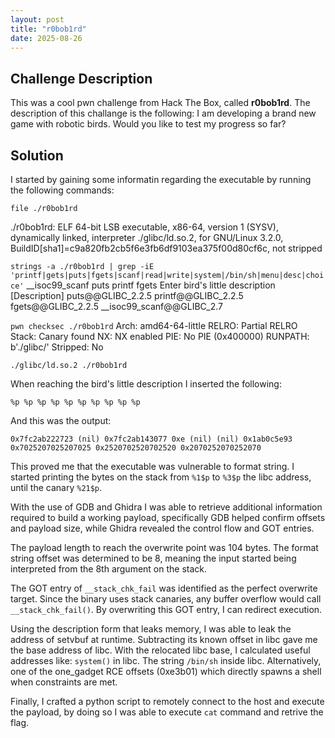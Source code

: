 ```yaml
---
layout: post
title: "r0bob1rd"
date: 2025-08-26
---
```


## Challenge Description
This was a cool pwn challenge from Hack The Box, called **r0bob1rd**. The description of this challange is the following: I am developing a brand new game with robotic birds. Would you like to test my progress so far?

## Solution
I started by gaining some informatin regarding the executable by running the following commands:

`file ./r0bob1rd`

./r0bob1rd: ELF 64-bit LSB executable, x86-64, version 1 (SYSV), dynamically linked, interpreter ./glibc/ld.so.2, for GNU/Linux 3.2.0, BuildID[sha1]=c9a820fb2cb5f6e3fb6df9103ea375f00d80cf6c, not stripped

`strings -a ./r0bob1rd | grep -iE 'printf|gets|puts|fgets|scanf|read|write|system|/bin/sh|menu|desc|choice'`
__isoc99_scanf
puts
printf
fgets
Enter bird's little description
[Description]
puts@@GLIBC_2.2.5
printf@@GLIBC_2.2.5
fgets@@GLIBC_2.2.5
__isoc99_scanf@@GLIBC_2.7

`pwn checksec ./r0bob1rd`
    Arch:       amd64-64-little
    RELRO:      Partial RELRO
    Stack:      Canary found
    NX:         NX enabled
    PIE:        No PIE (0x400000)
    RUNPATH:    b'./glibc/'
    Stripped:   No

`./glibc/ld.so.2 ./r0bob1rd`

When reaching the bird's little description I inserted the following:

`%p %p %p %p %p %p %p %p %p %p`

And this was the output:

`0x7fc2ab222723 (nil) 0x7fc2ab143077 0xe (nil) (nil) 0x1ab0c5e93 0x7025207025207025 0x2520702520702520 0x2070252070252070`

This proved me that the executable was vulnerable to format string. I started printing the bytes on the stack from `%1$p` to `%3$p` the libc address, until the canary `%21$p`.

With the use of GDB and Ghidra I was able to retrieve additional information required to build a working payload, specifically GDB helped confirm offsets and payload size, while Ghidra revealed the control flow and GOT entries.

The payload length to reach the overwrite point was 104 bytes. The format string offset was determined to be 8, meaning the input started being interpreted from the 8th argument on the stack.

The GOT entry of `__stack_chk_fail` was identified as the perfect overwrite target. Since the binary uses stack canaries, any buffer overflow would call `__stack_chk_fail()`. By overwriting this GOT entry, I can redirect execution.

Using the description form that leaks memory, I was able to leak the address of setvbuf at runtime. Subtracting its known offset in libc gave me the base address of libc. With the relocated libc base, I calculated useful addresses like: `system()` in libc. The string `/bin/sh` inside libc. Alternatively, one of the one_gadget RCE offsets (0xe3b01) which directly spawns a shell when constraints are met.

Finally, I crafted a python script to remotely connect to the host and execute the payload, by doing so I was able to execute `cat` command and retrive the flag.
